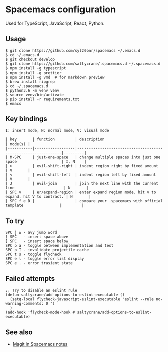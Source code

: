 # Spacemacs configuration

Used for TypeScript, JavaScript, React, Python.

## Usage

    $ git clone https://github.com/syl20bnr/spacemacs ~/.emacs.d
    $ cd ~/.emacs.d
    $ git checkout develop
    $ git clone https://github.com/saltycrane/.spacemacs.d ~/.spacemacs.d
    $ npm install -g typescript
    $ npm install -g prettier
    $ npm install -g vmd  # for markdown preview
    $ brew install ripgrep
    $ cd ~/.spacemacs.d
    $ python3.6 -m venv venv
    $ source venv/bin/activate
    $ pip install -r requirements.txt
    $ emacs

## Key bindings

    I: insert mode, N: normal mode, V: visual mode

    | key       | function         | description                                                   | mode(s) |
    |-----------|------------------|---------------------------------------------------------------|---------|
    | M-SPC     | just-one-space   | change multiple spaces into just one space                    | I, N    |
    | >         | evil-shift-right | indent region right by fixed amount                           | V       |
    | <         | evil-shift-left  | indent region left by fixed amount                            | V       |
    | J         | evil-join        | join the next line with the current line                      | N       |
    | SPC v     | er/expand-region | enter expand region mode. hit v to expand. hit V to contract. | N       |
    | SPC f e D |                  | compare your .spacemacs with official template                |         |

## To try

    SPC j w - avy jump word
    [ SPC   - insert space above
    ] SPC   - insert space below
    SPC p a - toggle between implementation and test
    SPC p I - invalidate projectile cache
    SPC t s - toggle flycheck
    SPC e l - toggle error list display
    SPC e . - error trasient state

## Failed attempts

    ;; Try to disable an eslint rule
    (defun saltycrane/add-options-to-eslint-executable ()
      (setq-local flycheck-javascript-eslint-executable "eslint --rule no-warning-comments: 0 ")
      )
    (add-hook 'flycheck-mode-hook #'saltycrane/add-options-to-eslint-executable)

## See also

- [Magit in Spacemacs notes](https://www.saltycrane.com/blog/2018/11/magit-spacemacs-evil-magit-notes/) 
